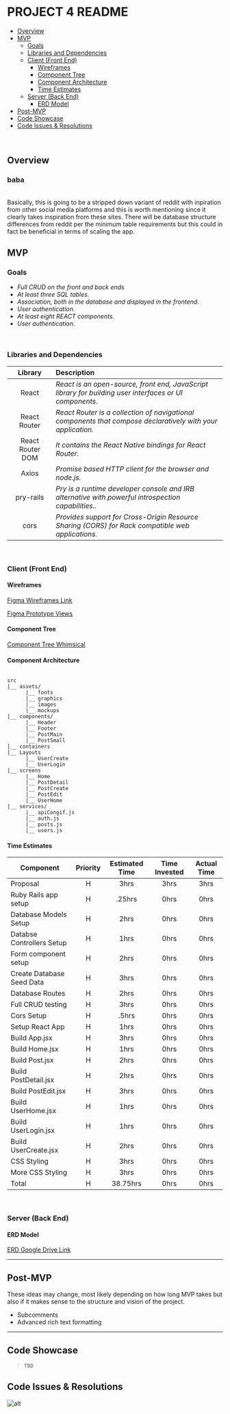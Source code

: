 # PROJECT 4 README <!-- omit in toc -->

- [Overview](#overview)
- [MVP](#mvp)
  - [Goals](#goals)
  - [Libraries and Dependencies](#libraries-and-dependencies)
  - [Client (Front End)](#client-front-end)
    - [Wireframes](#wireframes)
    - [Component Tree](#component-tree)
    - [Component Architecture](#component-architecture)
    - [Time Estimates](#time-estimates)
  - [Server (Back End)](#server-back-end)
    - [ERD Model](#erd-model)
- [Post-MVP](#post-mvp)
- [Code Showcase](#code-showcase)
- [Code Issues & Resolutions](#code-issues--resolutions)

<br>

## Overview

### **baba**
<br>
Basically, this is going to be a stripped down variant of reddit with inpiration from other social media platforms and this is worth mentioning since it clearly takes inspiration from these sites. There will be database structure differences from reddit per the minimum table requirements but this could in fact be beneficial in terms of scaling the app.

<br>

## MVP

### Goals

- _Full CRUD on the front and back ends_
- _At least three SQL tables._
- _Association, both in the database and displayed in the frontend._
- _User authentication._
- _At least eight REACT components._
- _User authentication._

<br>

### Libraries and Dependencies

|     Library      | Description                                |
| :--------------: | :----------------------------------------- |
|      React       | _React is an open-source, front end, JavaScript library for building user interfaces or UI components._ |
|   React Router   | _React Router is a collection of navigational components that compose declaratively with your application._ |
|   React Router DOM   | _It contains the React Native bindings for React Router._ |
|      Axios       | _Promise based HTTP client for the browser and node.js._ |
|     pry-rails    | _Pry is a runtime developer console and IRB alternative with powerful introspection capabilities.._ |
|      cors        | _Provides support for Cross-Origin Resource Sharing (CORS) for Rack compatible web applications._ |

<br>

### Client (Front End)

#### Wireframes

[Figma Wireframes Link](https://www.figma.com/file/WXQdQaGeiOfLC06KyYtnqe/p4?node-id=0%3A1)

[Figma Prototype Views](https://www.figma.com/proto/WXQdQaGeiOfLC06KyYtnqe/p4?node-id=1%3A2&scaling=min-zoom&page-id=0%3A1)

#### Component Tree

[Component Tree Whimsical](https://whimsical.com/p4-8kEnM1m3iSeUmaiGtgZch3)

#### Component Architecture

``` structure

src
|__ assets/
      |__ fonts
      |__ graphics
      |__ images
      |__ mockups
|__ components/
      |__ Header
      |__ Footer
      |__ PostMain
      |__ PostSmall
|__ containers
|__ Layouts
      |__ UserCreate
      |__ UserLogin
|__ screens
      |__ Home
      |__ PostDetail
      |__ PostCreate
      |__ PostEdit
      |__ UserHome
|__ services/
      |__ apiCongif.js
      |__ auth.js
      |__ posts.js
      |__ users.js

```

#### Time Estimates

| Component                 | Priority | Estimated Time | Time Invested | Actual Time |
| ------------------------- | :------: | :------------: | :-----------: | :---------: |
| Proposal                  |    H     |      3hrs      |     3hrs      |    3hrs     |
| Ruby Rails app setup           |    H     |    .25hrs      |     0hrs      |    0hrs     |
| Database Models Setup            |    H     |      2hrs      |     0hrs      |    0hrs     |
| Databse Controllers Setup  |    H     |      1hrs      |     0hrs      |    0hrs     |
| Form component setup      |    H     |      2hrs      |     0hrs      |    0hrs     |
| Create Database Seed Data  |    H     |      3hrs      |     0hrs      |    0hrs     |
| Database Routes |    H     |      2hrs      |     0hrs      |    0hrs     |
| Full CRUD testing   |    H     |      3hrs      |     0hrs      |    0hrs     |
| Cors Setup    |    H     |     .5hrs      |     0hrs      |    0hrs     |
| Setup React App   |    H     |      1hrs      |     0hrs      |    0hrs     |
| Build App.jsx        |    H     |      3hrs      |     0hrs      |    0hrs     |
| Build Home.jsx         |    H     |      1hrs      |     0hrs      |    0hrs     |
| Build Post.jsx          |    H     |      2hrs      |     0hrs      |    0hrs     |
| Build PostDetail.jsx              |    H     |      2hrs      |     0hrs      |    0hrs     |
| Build PostEdit.jsx             |    H     |      3hrs      |     0hrs      |    0hrs     |
| Build UserHome.jsx             |    H     |      1hrs      |     0hrs      |    0hrs     |
| Build UserLogin.jsx               |    H     |      1hrs      |     0hrs      |    0hrs     |
| Build UserCreate.jsx               |    H     |      2hrs      |     0hrs      |    0hrs     |
| CSS Styling        |    H     |      3hrs      |     0hrs      |    0hrs     |
| More CSS Styling       |    H     |      3hrs      |     0hrs      |    0hrs     |
| Total                     |    H     |  38.75hrs      |     0hrs      |    0hrs     |

<br>

### Server (Back End)

#### ERD Model

[ERD Google Drive Link](https://drive.google.com/file/d/1YnMGZbYWWmqFojCNEXPmzaG5_pPDXX7O/view?usp=sharing)
<br>

***

## Post-MVP
These ideas may change, most likely depending on how long MVP takes but also if it makes sense to the structure and vision of the project.
- Subcomments
- Advanced rich text formatting

***

## Code Showcase

> ```TBD```

## Code Issues & Resolutions

![alt](https://media.giphy.com/media/5x89XRx3sBZFC/giphy.gif)
